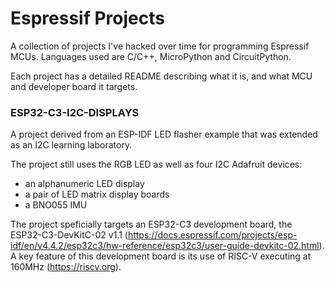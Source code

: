 # Espressif Projects
A collection of projects I've hacked over time for programming Espressif MCUs.
Languages used are C/C++, MicroPython and CircuitPython.

Each project has a detailed README describing what it is, and what MCU and 
developer board it targets.
### ESP32-C3-I2C-DISPLAYS
A project derived from an ESP-IDF LED flasher example that was extended as
an I2C learning laboratory.

The project still uses the RGB LED as well as four I2C Adafruit devices:
* an alphanumeric LED display
* a pair of LED matrix display boards
* a BNO055 IMU

The project speficially targets an ESP32-C3 development board, the
ESP32-C3-DevKitC-02 v1.1
(https://docs.espressif.com/projects/esp-idf/en/v4.4.2/esp32c3/hw-reference/esp32c3/user-guide-devkitc-02.html).
A key feature of this development board is its use of RISC-V executing at
160MHz (https://riscv.org).